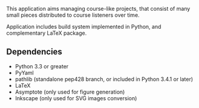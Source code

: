 This application aims managing course-like projects, that consist of
many small pieces distributed to course listeners over time.

Application includes build system implemented in Python, and
complementary LaTeX package.

## Dependencies

* Python 3.3 or greater
* PyYaml
* pathlib (standalone pep428 branch, or included in Python 3.4.1 or later)
* LaTeX
* Asymptote (only used for figure generation)
* Inkscape (only used for SVG images conversion)
